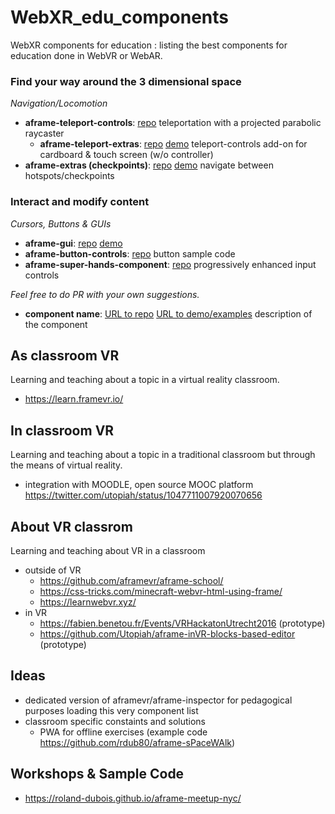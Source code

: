 # WebXR_edu_components
WebXR components for education : listing the best components for education done in WebVR or WebAR. 

### Find your way around the 3 dimensional space

*Navigation/Locomotion*
  - **aframe-teleport-controls**: [repo](https://github.com/fernandojsg/aframe-teleport-controls) teleportation with a projected parabolic raycaster
    - **aframe-teleport-extras**: [repo](https://github.com/rdub80/aframe-teleport-extras) [demo](https://roland-dubois.github.io/aframe-meetup-nyc/demos/08_A-Frame_island/app/) teleport-controls add-on for cardboard & touch screen (w/o controller)
  - **aframe-extras (checkpoints)**: [repo](https://github.com/donmccurdy/aframe-extras) [demo](https://webvr.donmccurdy.com/checkpoints/) navigate between hotspots/checkpoints

### Interact and modify content

*Cursors, Buttons & GUIs*
  - **aframe-gui**: [repo](https://github.com/rdub80/aframe-gui) [demo](https://rdub80.github.io/aframe-gui/examples/index.html)
  - **aframe-button-controls**: [repo](https://github.com/DougReeder/aframe-button-controls) button sample code
  - **aframe-super-hands-component**: [repo](https://github.com/wmurphyrd/aframe-super-hands-component) progressively enhanced input controls


*Feel free to do PR with your own suggestions.*

- **component name**: [URL to repo]() [URL to demo/examples]() description of the component



## As classroom VR
Learning and teaching about a topic in a virtual reality classroom.
- https://learn.framevr.io/

## In classroom VR
Learning and teaching about a topic in a traditional classroom but through the means of virtual reality.
- integration with MOODLE, open source MOOC platform https://twitter.com/utopiah/status/1047711007920070656

## About VR classrom
Learning and teaching about VR in a classroom
- outside of VR
  - https://github.com/aframevr/aframe-school/
  - https://css-tricks.com/minecraft-webvr-html-using-frame/
  - https://learnwebvr.xyz/
- in VR
  - https://fabien.benetou.fr/Events/VRHackatonUtrecht2016 (prototype)
  - https://github.com/Utopiah/aframe-inVR-blocks-based-editor (prototype)
 

## Ideas
- dedicated version of aframevr/aframe-inspector for pedagogical purposes loading this very component list
- classroom specific constaints and solutions
  - PWA for offline exercises (example code https://github.com/rdub80/aframe-sPaceWAlk)


## Workshops & Sample Code

  - https://roland-dubois.github.io/aframe-meetup-nyc/
